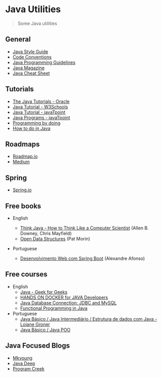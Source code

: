 # Java Utilities
> Some Java utilities

## General
- [Java Style Guide](https://google.github.io/styleguide/javaguide.html)
- [Code Conventions](https://www.oracle.com/java/technologies/javase/codeconventions-contents.html)
- [Java Programming Guidelines](https://docs.oracle.com/cd/E19159-01/819-3681/abebf/index.html)
- [Java Magazine](https://blogs.oracle.com/javamagazine/)
- [Java Cheat Sheet](https://opensource.com/downloads/java-cheat-sheet)

## Tutorials
- [The Java Tutorials - Oracle](https://docs.oracle.com/javase/tutorial/index.html)
- [Java Tutorial - W3Schools](https://www.w3schools.com/java/)
- [Java Tutorial - javaTpoint](https://www.javatpoint.com/java-tutorial)
- [Java Programs - javaTpoint](https://www.javatpoint.com/java-programs)
- [Programming by doing](http://programmingbydoing.com/)
- [How to do in Java](https://howtodoinjava.com/)

## Roadmaps
- [Roadmap.io](https://roadmap.sh/java/)
- [Medium](https://medium.com/javarevisited/the-java-programmer-roadmap-f9db163ef2c2)

## Spring
- [Spring.io](https://spring.io/)

## Free books
  - English
    - [Think Java - How to Think Like a Computer Scientist](https://greenteapress.com/wp/think-java/) (Allen B. Downey, Chris Mayfield)
    - [Open Data Structures](https://opendatastructures.org/) (Pat Morin)
    
  - Portuguese
      - [Desenvolvimento Web com Spring Boot](https://cafe.algaworks.com/livro-spring-boot/?utm_campaign=ads&utm_source=google&utm_medium=cpc&gclid=Cj0KCQiAzeSdBhC4ARIsACj36uFjUiPJU6__rnQ8je-65zOvAbRwUCbVFZ8lheDFkN7BwVVU6Jpw-MsaAkMgEALw_wcB) (Alexandre Afonso)
      
## Free courses
  - English
      - [Java - Geek for Geeks](https://www.geeksforgeeks.org/java/)
      - [HANDS ON DOCKER for JAVA Developers](https://www.udemy.com/course/introduction-to-docker-for-java-developers/?LSNPUBID=JVFxdTr9V80&ranEAID=JVFxdTr9V80&ranMID=39197&ranSiteID=JVFxdTr9V80-CAlVG9.fgvg8gCq7OL9CJw&utm_medium=udemyads&utm_source=aff-campaign)
      - [Java Database Connection: JDBC and MySQL](https://www.udemy.com/course/how-to-connect-java-jdbc-to-mysql/?LSNPUBID=JVFxdTr9V80&ranEAID=JVFxdTr9V80&ranMID=39197&ranSiteID=JVFxdTr9V80-opyc8XY7FTtrw_c7_8y9Uw&utm_medium=udemyads&utm_source=aff-campaign)
      - [Functional Programming in Java](https://www.youtube.com/watch?v=rPSL1alFIjI)
  - Portuguese
    - [Java Básico / Java Intermediário / Estrutura de dados com Java - Loiane Groner](https://loiane.training/)
    - [Java Básico / Java POO](https://www.cursoemvideo.com/)
    
## Java Focused Blogs
- [Mkyoung](https://mkyong.com/)
- [Java Deep](https://javax0.wordpress.com/)
- [Program Creek](https://www.programcreek.com/)
